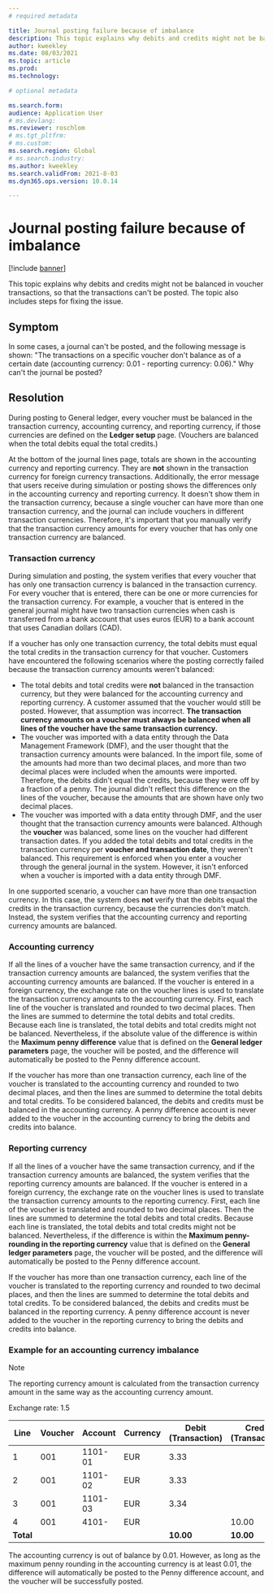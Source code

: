 ```yaml
---
# required metadata

title: Journal posting failure because of imbalance
description: This topic explains why debits and credits might not be balanced in voucher transactions, so that the transactions can't be posted. The topic also includes steps for fixing the issue.
author: kweekley
ms.date: 08/03/2021
ms.topic: article
ms.prod: 
ms.technology: 

# optional metadata

ms.search.form: 
audience: Application User
# ms.devlang: 
ms.reviewer: roschlom
# ms.tgt_pltfrm: 
# ms.custom: 
ms.search.region: Global 
# ms.search.industry: 
ms.author: kweekley
ms.search.validFrom: 2021-8-03
ms.dyn365.ops.version: 10.0.14

---
```


# Journal posting failure because of imbalance

[!include [banner](../includes/banner.md)]

This topic explains why debits and credits might not be balanced in voucher transactions, so that the transactions can't be posted. The topic also includes steps for fixing the issue.

## Symptom

In some cases, a journal can't be posted, and the following message is shown: "The transactions on a specific voucher don't balance as of a certain date (accounting currency: 0.01 - reporting currency: 0.06)." Why can't the journal be posted?

## Resolution

During posting to General ledger, every voucher must be balanced in the transaction currency, accounting currency, and reporting currency, if those currencies are defined on the **Ledger setup** page. (Vouchers are balanced when the total debits equal the total credits.)

At the bottom of the journal lines page, totals are shown in the accounting currency and reporting currency. They are **not** shown in the transaction currency for foreign currency transactions. Additionally, the error message that users receive during simulation or posting shows the differences only in the accounting currency and reporting currency. It doesn't show them in the transaction currency, because a single voucher can have more than one transaction currency, and the journal can include vouchers in different transaction currencies. Therefore, it's important that you manually verify that the transaction currency amounts for every voucher that has only one transaction currency are balanced.

### Transaction currency

During simulation and posting, the system verifies that every voucher that has only one transaction currency is balanced in the transaction currency. For every voucher that is entered, there can be one or more currencies for the transaction currency. For example, a voucher that is entered in the general journal might have two transaction currencies when cash is transferred from a bank account that uses euros (EUR) to a bank account that uses Canadian dollars (CAD).

If a voucher has only one transaction currency, the total debits must equal the total credits in the transaction currency for that voucher. Customers have encountered the following scenarios where the posting correctly failed because the transaction currency amounts weren't balanced:

- The total debits and total credits were **not** balanced in the transaction currency, but they were balanced for the accounting currency and reporting currency. A customer assumed that the voucher would still be posted. However, that assumption was incorrect. **The transaction currency amounts on a voucher must always be balanced when all lines of the voucher have the same transaction currency.**
- The voucher was imported with a data entity through the Data Management Framework (DMF), and the user thought that the transaction currency amounts were balanced. In the import file, some of the amounts had more than two decimal places, and more than two decimal places were included when the amounts were imported. Therefore, the debits didn't equal the credits, because they were off by a fraction of a penny. The journal didn't reflect this difference on the lines of the voucher, because the amounts that are shown have only two decimal places.
- The voucher was imported with a data entity through DMF, and the user thought that the transaction currency amounts were balanced. Although the **voucher** was balanced, some lines on the voucher had different transaction dates. If you added the total debits and total credits in the transaction currency per **voucher and transaction date**, they weren't balanced. This requirement is enforced when you enter a voucher through the general journal in the system. However, it isn't enforced when a voucher is imported with a data entity through DMF.

In one supported scenario, a voucher can have more than one transaction currency. In this case, the system does **not** verify that the debits equal the credits in the transaction currency, because the currencies don't match. Instead, the system verifies that the accounting currency and reporting currency amounts are balanced.

### Accounting currency

If all the lines of a voucher have the same transaction currency, and if the transaction currency amounts are balanced, the system verifies that the accounting currency amounts are balanced. If the voucher is entered in a foreign currency, the exchange rate on the voucher lines is used to translate the transaction currency amounts to the accounting currency. First, each line of the voucher is translated and rounded to two decimal places. Then the lines are summed to determine the total debits and total credits. Because each line is translated, the total debits and total credits might not be balanced. Nevertheless, if the absolute value of the difference is within the **Maximum penny difference** value that is defined on the **General ledger parameters** page, the voucher will be posted, and the difference will automatically be posted to the Penny difference account.

If the voucher has more than one transaction currency, each line of the voucher is translated to the accounting currency and rounded to two decimal places, and then the lines are summed to determine the total debits and total credits. To be considered balanced, the debits and credits must be balanced in the accounting currency.  A penny difference account is never added to the voucher in the accounting currency to bring the debits and credits into balance. 

### Reporting currency

If all the lines of a voucher have the same transaction currency, and if the transaction currency amounts are balanced, the system verifies that the reporting currency amounts are balanced. If the voucher is entered in a foreign currency, the exchange rate on the voucher lines is used to translate the transaction currency amounts to the reporting currency. First, each line of the voucher is translated and rounded to two decimal places. Then the lines are summed to determine the total debits and total credits. Because each line is translated, the total debits and total credits might not be balanced. Nevertheless, if the difference is within the **Maximum penny-rounding in the reporting currency** value that is defined on the **General ledger parameters** page, the voucher will be posted, and the difference will automatically be posted to the Penny difference account.

If the voucher has more than one transaction currency, each line of the voucher is translated to the reporting currency and rounded to two decimal places, and then the lines are summed to determine the total debits and total credits. To be considered balanced, the debits and credits must be balanced in the reporting currency.  A penny difference account is never added to the voucher in the reporting currency to bring the debits and credits into balance.

### Example for an accounting currency imbalance

> [!NOTE]
> The reporting currency amount is calculated from the transaction currency amount in the same way as the accounting currency amount.

Exchange rate: 1.5

| Line | Voucher | Account | Currency | Debit (Transaction) | Credit (Transaction) | Debit (Accounting) | Credit (Accounting) |
|---|---|---|---|---|---|---|---|
| 1 | 001 | 1101-01 | EUR | 3.33 | | 5.00 (4.995) | |
| 2 | 001 | 1101-02 | EUR | 3.33 | | 5.00 (4.995) | |
| 3 | 001 | 1101-03 | EUR | 3.34 | | 5.01 | |
| 4 | 001 | 4101- | EUR | | 10.00 | | 15.00 |
| **Total** | | | | **10.00** | **10.00** | **15.01** | **15.00** |

The accounting currency is out of balance by 0.01. However, as long as the maximum penny rounding in the accounting currency is at least 0.01, the difference will automatically be posted to the Penny difference account, and the voucher will be successfully posted.
